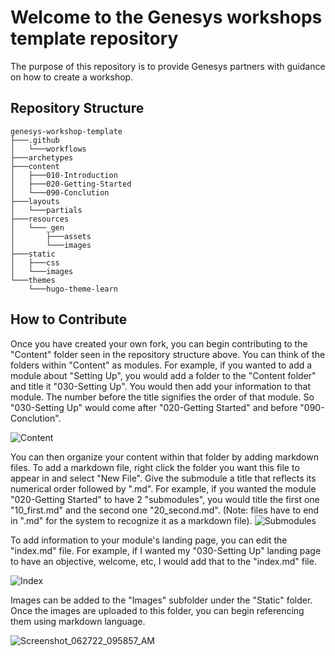 # Welcome to the Genesys workshops template repository

The purpose of this repository is to provide Genesys partners with guidance on how to create a workshop.

## Repository Structure
```
genesys-workshop-template
├───.github
│   └───workflows
├───archetypes
├───content
│   ├───010-Introduction
│   ├───020-Getting-Started
│   └───090-Conclution
├───layouts
│   └───partials
├───resources
│   └───_gen
│       ├───assets
│       └───images
├───static
│   ├───css
│   └───images
└───themes
    └───hugo-theme-learn
 ```
## How to Contribute 

Once you have created your own fork, you can begin contributing to the "Content" folder seen in the repository structure above. You can think of the folders within "Content" as modules. For example, if you wanted to add a module about "Setting Up", you would add a folder to the "Content folder" and title it "030-Setting Up". You would then add your information to that module. The number before the title signifies the order of that module. So "030-Setting Up" would come after "020-Getting Started" and before "090-Conclution". 


![Content](https://user-images.githubusercontent.com/101136030/175966338-74f85fb3-5155-4254-86fd-a7f7a00b308f.jpg)

You can then organize your content within that folder by adding markdown files. To add a markdown file, right click the folder you want this file to appear in and select "New File". Give the submodule a title that reflects its numerical order followed by ".md". For example, if you wanted the module "020-Getting Started" to have 2 "submodules", you would title the first one  "10_first.md" and the second one "20_second.md". (Note: files have to end in ".md" for the system to recognize it as a markdown file).
![Submodules](https://user-images.githubusercontent.com/101136030/175968183-f93d1cab-7b62-42ce-a023-a283d3e32b13.jpg)


To add information to your module's landing page, you can edit the "index.md" file. For example, if I wanted my "030-Setting Up" landing page to have an objective, welcome, etc, I would add that to the "index.md" file.

![Index](https://user-images.githubusercontent.com/101136030/175969626-6044c4ac-f1d8-481b-a0d0-f119bdd6009b.jpg)


Images can be added to the "Images" subfolder under the "Static" folder. Once the images are uploaded to this folder, you can begin referencing them using markdown language.


![Screenshot_062722_095857_AM](https://user-images.githubusercontent.com/101136030/175971521-eff9951d-b1b3-4ece-bc66-97baaf27aa1e.jpg)
